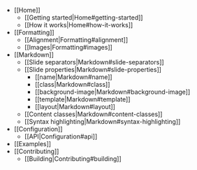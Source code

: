 * [[Home]]
  * [[Getting started|Home#getting-started]]
  * [[How it works|Home#how-it-works]]
* [[Formatting]]
  * [[Alignment|Formatting#alignment]]
  * [[Images|Formatting#images]]
* [[Markdown]]
  * [[Slide separators|Markdown#slide-separators]]
  * [[Slide properties|Markdown#slide-properties]]
    * [[name|Markdown#name]]
    * [[class|Markdown#class]]
    * [[background-image|Markdown#background-image]]
    * [[template|Markdown#template]]
    * [[layout|Markdown#layout]]
  * [[Content classes|Markdown#content-classes]]
  * [[Syntax highlighting|Markdown#syntax-highlighting]]
* [[Configuration]]
  * [[API|Configuration#api]]
* [[Examples]]
* [[Contributing]]
  * [[Building|Contributing#building]]